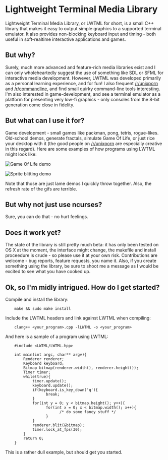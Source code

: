 Lightweight Terminal Media Library
==================================

Lightweight Terminal Media Library, or LWTML for short, is a small C++ library
that makes it easy to output simple graphics to a supported terminal emulator. It also provides non-blocking keyboard input and timing - both useful in soft-realtime interactive applications and games.

But why?
-------
Surely, much more advanced and feature-rich media libraries exist and I can
only wholeheartedly suggest the use of something like SDL or SFML for
interactive media development. However, LWTML was developed primarily as a
personal learning experience, and for fun! I also frequent [/r/unixporn](http://www.reddit.com/r/unixporn) and
[/r/commandline](http://www.reddit.com/r/commandline), and find small quirky command-line tools interesting. I'm also
interested in game-development, and see a terminal emulator as a platform for
presenting very low-fi graphics - only consoles from the 8-bit generation come
close in fidelity.

But what can I use it for?
--------------------------
Game development - small games like packman, pong, tetris, rogue-likes. Old-school demos, generate fractals, simulate Game Of Life, or just rice your desktop with it (the good people on
[/r/unixporn](http://www.reddit.com/r/unixporn) are especially creative in this regard). Here are some examples of
how programs using LWTML might look like:

![Game Of Life demo](http://i.imgur.com/FgeCNWZ.gif)

![Sprite blitting demo](http://i.imgur.com/sMFvrFd.gif)

Note that those are just lame demos I quickly throw together. Also, the refresh rate of the gifs are terrible.

But why not just use ncurses?
-----------------------------
Sure, you can do that - no hurt feelings.

Does it work yet?
-----------------
The state of the library is still pretty much beta: it has only been tested on OS X at the moment, the interface might change, the makefile and install proceedure is crude - so please use it at your own risk. Contributions are welcome - bug reports, feature requests, you name it. Also, if you create something using the library, be sure to shoot me a message as I would be excited to see what you have cooked up.

Ok, so I'm midly intrigued. How do I get started?
-------------------------------------------------
Compile and install the library:
        
        make && sudo make install

Include the LWTML headers and link against LWTML when compiling:

        clang++ <your_program>.cpp -lLWTML -o <your_program>
        
And here is a sample of a program using LWTML:

        #include <LWTML/LWTML.hpp>
        
        int main(int argc, char** argv){
            Renderer renderer;
            Keyboard keyboard;
            Bitmap bitmap(renderer.width(), renderer.height());
            Timer timer;
            while(true){
                timer.update();
                keyboard.update();
                if(keyboard.is_key_down('q'){
                      break;
                }
                for(int y = 0; y < bitmap.height(); y++){
                      for(int x = 0; x < bitmap.width(); x++){
                            /* do some fancy stuff */
                      }
                }
                renderer.blit(&bitmap);
                timer.lock_at_fps(30);
            }
            return 0;
        }
        
This is a rather dull example, but should get you started.

